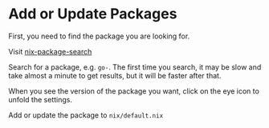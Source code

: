 # Add or Update Packages

First, you need to find the package you are looking for.

Visit [nix-package-search](https://ahobson.github.io/nix-package-search/#/search)

Search for a package, e.g. `go-`. The first time you search, it may be
slow and take almost a minute to get results, but it will be faster
after that.

When you see the version of the package you want, click on the eye
icon to unfold the settings.

Add or update the package to `nix/default.nix`
